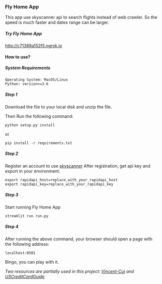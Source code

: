 ### Fly Home App
This app use skyscanner api to search flights instead of web crawler. So the speed is much faster and dates range can be larger.

##### Try Fly Home App

http://c71389a152f5.ngrok.io

#### How to use?

##### System Requirements
```buildoutcfg
Operating System: MacOS/Linux
Python: version>=3.6
```
##### Step 1
Download the file to your local disk and unzip the file.

Then Run the following command:
```buildoutcfg
python setup.py install
```
or 
```buildoutcfg
pip install -r requirements.txt
```

##### Step 2
Register an account to use [skyscanner](https://rapidapi.com/skyscanner/api/skyscanner-flight-search?endpoint=5aa1edd5e4b06ec3937b23f0)
After registration, get api key and export in your environment.
```buildoutcfg
export rapidapi_host=replace_with_your_rapidapi_host
export rapidapi_key=replace_with_your_rapidapi_key
```

##### Step 3
Start running Fly Home App
```buildoutcfg
streamlit run run.py
```

##### Step 4
After running the above command, your browser should open a page with the following address:
```buildoutcfg
localhost:8501
```
Bingo, you can play with it.


*Two resources are partially used in this project: [Vincent-Cui](https://github.com/Vincent-Cui/flights_checker) and [USCreditCardGuide](https://github.com/USCreditCardGuide/airlines-to-china-covid-19)*